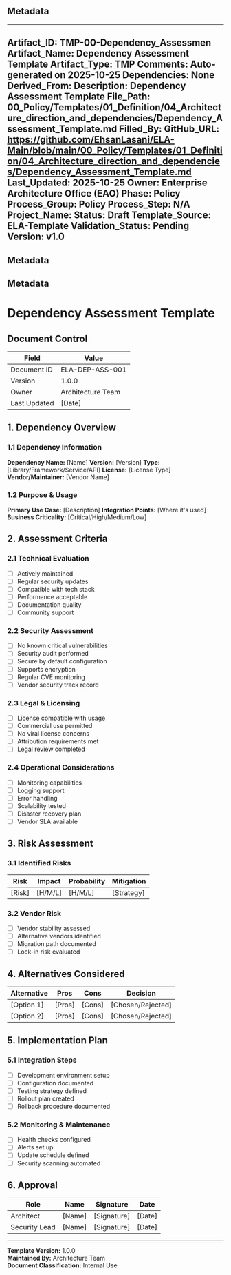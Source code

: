 ## Metadata
---
Artifact_ID: TMP-00-Dependency_Assessmen
Artifact_Name: Dependency Assessment Template
Artifact_Type: TMP
Comments: Auto-generated on 2025-10-25
Dependencies: None
Derived_From: 
Description: Dependency Assessment Template
File_Path: 00_Policy/Templates/01_Definition/04_Architecture_direction_and_dependencies/Dependency_Assessment_Template.md
Filled_By: 
GitHub_URL: https://github.com/EhsanLasani/ELA-Main/blob/main/00_Policy/Templates/01_Definition/04_Architecture_direction_and_dependencies/Dependency_Assessment_Template.md
Last_Updated: 2025-10-25
Owner: Enterprise Architecture Office (EAO)
Phase: Policy
Process_Group: Policy
Process_Step: N/A
Project_Name: 
Status: Draft
Template_Source: ELA-Template
Validation_Status: Pending
Version: v1.0
---
## Metadata
## Metadata
# Dependency Assessment Template

## Document Control
| Field | Value |
|-------|-------|
| Document ID | ELA-DEP-ASS-001 |
| Version | 1.0.0 |
| Owner | Architecture Team |
| Last Updated | [Date] |

## 1. Dependency Overview

### 1.1 Dependency Information
**Dependency Name:** [Name]
**Version:** [Version]
**Type:** [Library/Framework/Service/API]
**License:** [License Type]
**Vendor/Maintainer:** [Vendor Name]

### 1.2 Purpose & Usage
**Primary Use Case:** [Description]
**Integration Points:** [Where it's used]
**Business Criticality:** [Critical/High/Medium/Low]

## 2. Assessment Criteria

### 2.1 Technical Evaluation
- [ ] Actively maintained
- [ ] Regular security updates
- [ ] Compatible with tech stack
- [ ] Performance acceptable
- [ ] Documentation quality
- [ ] Community support

### 2.2 Security Assessment
- [ ] No known critical vulnerabilities
- [ ] Security audit performed
- [ ] Secure by default configuration
- [ ] Supports encryption
- [ ] Regular CVE monitoring
- [ ] Vendor security track record

### 2.3 Legal & Licensing
- [ ] License compatible with usage
- [ ] Commercial use permitted
- [ ] No viral license concerns
- [ ] Attribution requirements met
- [ ] Legal review completed

### 2.4 Operational Considerations
- [ ] Monitoring capabilities
- [ ] Logging support
- [ ] Error handling
- [ ] Scalability tested
- [ ] Disaster recovery plan
- [ ] Vendor SLA available

## 3. Risk Assessment

### 3.1 Identified Risks
| Risk | Impact | Probability | Mitigation |
|------|--------|-------------|------------|
| [Risk] | [H/M/L] | [H/M/L] | [Strategy] |

### 3.2 Vendor Risk
- [ ] Vendor stability assessed
- [ ] Alternative vendors identified
- [ ] Migration path documented
- [ ] Lock-in risk evaluated

## 4. Alternatives Considered

| Alternative | Pros | Cons | Decision |
|-------------|------|------|----------|
| [Option 1] | [Pros] | [Cons] | [Chosen/Rejected] |
| [Option 2] | [Pros] | [Cons] | [Chosen/Rejected] |

## 5. Implementation Plan

### 5.1 Integration Steps
- [ ] Development environment setup
- [ ] Configuration documented
- [ ] Testing strategy defined
- [ ] Rollout plan created
- [ ] Rollback procedure documented

### 5.2 Monitoring & Maintenance
- [ ] Health checks configured
- [ ] Alerts set up
- [ ] Update schedule defined
- [ ] Security scanning automated

## 6. Approval

| Role | Name | Signature | Date |
|------|------|-----------|------|
| Architect | [Name] | [Signature] | [Date] |
| Security Lead | [Name] | [Signature] | [Date] |

---

**Template Version:** 1.0.0  
**Maintained By:** Architecture Team  
**Document Classification:** Internal Use
